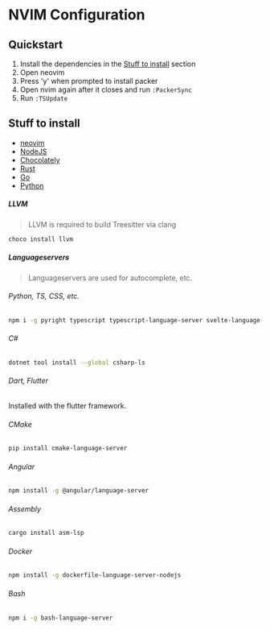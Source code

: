 # NVIM Configuration
## Quickstart
1) Install the dependencies in the [Stuff to install](##stuff-to-install) section
2) Open neovim
3) Press 'y' when prompted to install packer
4) Open nvim again after it closes and run ```:PackerSync```
5) Run ```:TSUpdate```

## Stuff to install
* [neovim](https://github.com/neovim/neovim)
* [NodeJS](https://nodejs.org/en/)
* [Chocolately](https://chocolatey.org/install)
* [Rust](https://doc.rust-lang.org/cargo/getting-started/installation.html)
* [Go](https://go.dev/)
* [Python](https://www.python.org/)


##### LLVM
> LLVM is required to build Treesitter via clang
```bash
choco install llvm
```

##### Languageservers
> Languageservers are used for autocomplete, etc.

###### Python, TS, CSS, etc.
```bash
npm i -g pyright typescript typescript-language-server svelte-language-server vscode-langservers-extracted
```

###### C#
```bash
dotnet tool install --global csharp-ls
```

###### Dart, Flutter
Installed with the flutter framework.

###### CMake
```bash
pip install cmake-language-server
```

###### Angular
```bash
npm install -g @angular/language-server
```

###### Assembly
```bash
cargo install asm-lsp
```

###### Docker
```bash
npm install -g dockerfile-language-server-nodejs
```

###### Bash
```bash
npm i -g bash-language-server
```
